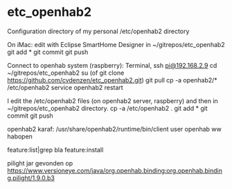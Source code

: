 # etc_openhab2
Configuration directory of my personal /etc/openhab2 directory

On iMac:
edit with Eclipse SmartHome Designer in ~/gitrepos/etc_openhab2
git add *
git commit
git push

Connect to openhab system (raspberry):
Terminal, ssh pi@192.168.2.9
cd ~/gitrepos/etc_openhab2
su
(of git clone https://github.com/cvdenzen/etc_openhab2.git)
git pull
cp -a openhab2/* /etc/openhab2
service openhab2 restart

I edit the /etc/openhab2 files (on openhab2 server, raspberry) and then
in ~/gitrepos/etc_openhab2 directory.
cp -a /etc/openhab2 .
git add *
git commit
git push

openhab2 karaf:
/usr/share/openhab2/runtime/bin/client
user openhab ww habopen

feature:list|grep bla
feature:install

pilight jar gevonden op https://www.versioneye.com/java/org.openhab.binding:org.openhab.binding.pilight/1.9.0.b3
